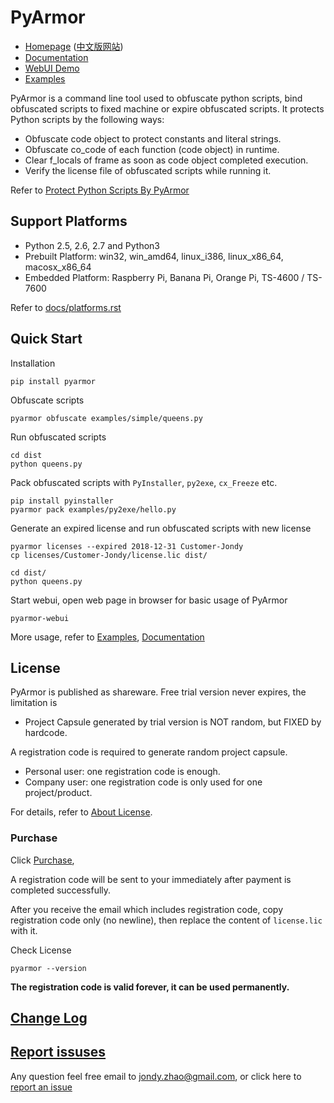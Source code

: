 # PyArmor

* [Homepage](http://pyarmor.dashingsoft.com) ([中文版网站](http://pyarmor.dashingsoft.com/index-zh.html))
* [Documentation](https://pyarmor.readthedocs.io/en/latest/)
* [WebUI Demo](http://pyarmor.dashingsoft.com/demo/index.html)
* [Examples](src/examples)

PyArmor is a command line tool used to obfuscate python scripts, bind
obfuscated scripts to fixed machine or expire obfuscated scripts. It
protects Python scripts by the following ways:

* Obfuscate code object to protect constants and literal strings.
* Obfuscate co_code of each function (code object) in runtime.
* Clear f_locals of frame as soon as code object completed execution.
* Verify the license file of obfuscated scripts while running it.

Refer to [Protect Python Scripts By PyArmor](docs/protect-python-scripts-by-pyarmor.md)

## Support Platforms

- Python 2.5, 2.6, 2.7 and Python3
- Prebuilt Platform: win32, win_amd64, linux_i386, linux_x86_64, macosx_x86_64
- Embedded Platform: Raspberry Pi, Banana Pi, Orange Pi, TS-4600 / TS-7600

Refer to [docs/platforms.rst](docs/platforms.rst)

## Quick Start

Installation

    pip install pyarmor

Obfuscate scripts

    pyarmor obfuscate examples/simple/queens.py

Run obfuscated scripts

    cd dist
    python queens.py

Pack obfuscated scripts with `PyInstaller`, `py2exe`, `cx_Freeze` etc.

    pip install pyinstaller
    pyarmor pack examples/py2exe/hello.py

Generate an expired license and run obfuscated scripts with new license

    pyarmor licenses --expired 2018-12-31 Customer-Jondy
    cp licenses/Customer-Jondy/license.lic dist/

    cd dist/
    python queens.py

Start webui, open web page in browser for basic usage of PyArmor

    pyarmor-webui

More usage, refer to [Examples](src/examples/README.md), [Documentation](https://pyarmor.readthedocs.io/en/latest/)

## License

PyArmor is published as shareware. Free trial version never expires, the limitation is

- Project Capsule generated by trial version is NOT random, but FIXED by hardcode.

A registration code is required to generate random project capsule.

- Personal user: one registration code is enough.
- Company user: one registration code is only used for one project/product.

For details, refer to [About License](https://pyarmor.readthedocs.io/en/latest/license.html).

### Purchase

Click [Purchase](https://order.shareit.com/cart/add?vendorid=200089125&PRODUCT[300871197]=1),

A registration code will be sent to your immediately after payment is completed successfully.

After you receive the email which includes registration code, copy registration
code only (no newline), then replace the content of `license.lic` with it.

Check License

    pyarmor --version

**The registration code is valid forever, it can be used permanently.**

## [Change Log](docs/ChangeLog.rst)

## [Report issuses](https://github.com/dashingsoft/pyarmor/issues)

Any question feel free email to <jondy.zhao@gmail.com>, or click here
to [report an issue](https://github.com/dashingsoft/pyarmor/issues)
